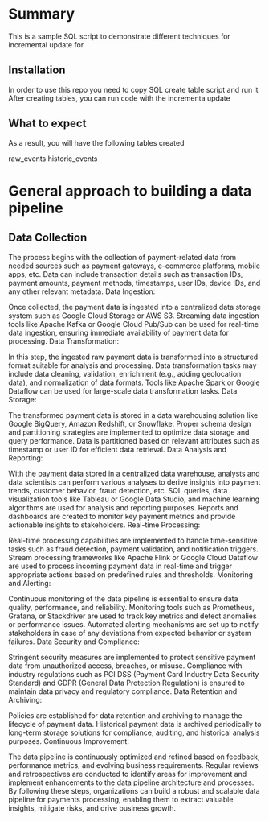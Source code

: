 # Summary

This is a sample SQL script to demonstrate different techniques for incremental update for

## Installation

In order to use this repo you need to copy SQL create table script and run it
After creating tables, you can run code with the incrementa update

## What to expect

As a result, you will have the following tables created

raw_events
historic_events


# General approach to building a data pipeline
## Data Collection

The process begins with the collection of payment-related data from needed sources such as payment gateways, e-commerce platforms, mobile apps, etc.
Data can include transaction details such as transaction IDs, payment amounts, payment methods, timestamps, user IDs, device IDs, and any other relevant metadata.
Data Ingestion:

Once collected, the payment data is ingested into a centralized data storage system such as Google Cloud Storage or AWS S3.
Streaming data ingestion tools like Apache Kafka or Google Cloud Pub/Sub can be used for real-time data ingestion, ensuring immediate availability of payment data for processing.
Data Transformation:

In this step, the ingested raw payment data is transformed into a structured format suitable for analysis and processing.
Data transformation tasks may include data cleaning, validation, enrichment (e.g., adding geolocation data), and normalization of data formats.
Tools like Apache Spark or Google Dataflow can be used for large-scale data transformation tasks.
Data Storage:

The transformed payment data is stored in a data warehousing solution like Google BigQuery, Amazon Redshift, or Snowflake.
Proper schema design and partitioning strategies are implemented to optimize data storage and query performance.
Data is partitioned based on relevant attributes such as timestamp or user ID for efficient data retrieval.
Data Analysis and Reporting:

With the payment data stored in a centralized data warehouse, analysts and data scientists can perform various analyses to derive insights into payment trends, customer behavior, fraud detection, etc.
SQL queries, data visualization tools like Tableau or Google Data Studio, and machine learning algorithms are used for analysis and reporting purposes.
Reports and dashboards are created to monitor key payment metrics and provide actionable insights to stakeholders.
Real-time Processing:

Real-time processing capabilities are implemented to handle time-sensitive tasks such as fraud detection, payment validation, and notification triggers.
Stream processing frameworks like Apache Flink or Google Cloud Dataflow are used to process incoming payment data in real-time and trigger appropriate actions based on predefined rules and thresholds.
Monitoring and Alerting:

Continuous monitoring of the data pipeline is essential to ensure data quality, performance, and reliability.
Monitoring tools such as Prometheus, Grafana, or Stackdriver are used to track key metrics and detect anomalies or performance issues.
Automated alerting mechanisms are set up to notify stakeholders in case of any deviations from expected behavior or system failures.
Data Security and Compliance:

Stringent security measures are implemented to protect sensitive payment data from unauthorized access, breaches, or misuse.
Compliance with industry regulations such as PCI DSS (Payment Card Industry Data Security Standard) and GDPR (General Data Protection Regulation) is ensured to maintain data privacy and regulatory compliance.
Data Retention and Archiving:

Policies are established for data retention and archiving to manage the lifecycle of payment data.
Historical payment data is archived periodically to long-term storage solutions for compliance, auditing, and historical analysis purposes.
Continuous Improvement:

The data pipeline is continuously optimized and refined based on feedback, performance metrics, and evolving business requirements.
Regular reviews and retrospectives are conducted to identify areas for improvement and implement enhancements to the data pipeline architecture and processes.
By following these steps, organizations can build a robust and scalable data pipeline for payments processing, enabling them to extract valuable insights, mitigate risks, and drive business growth.

